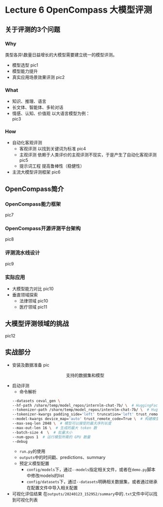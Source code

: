 # Lecture 6 OpenCompass 大模型评测
## 关于评测的3个问题
### Why
类型各异\数量日益增长的大模型需要建立统一的模型评测。
- 模型选型
pic1
- 模型能力提升
- 真实应用场景效果评测
pic2
### What
- 知识、推理、语言
- 长文体、智能体、多轮对话
- 情感、认知、价值观
以大语言模型为例：  
pic3
### How
- 自动化客观评测
  - 客观评测
   以找到关键词为标准
pic4
  - 主观评测
  依赖于人类评价的主观评测不现实，于是产生了自动化客观评测
pic5
  - 提示词工程
  提高鲁棒性（稳健性）
- 主流大模型评测框架
pic6

## OpenCompass简介
### OpenCompass能力框架
pic7
### OpenCompass开源评测平台架构
pic8
### 评测流水线设计
pic9
### 实际应用
- 大模型能力对比
pic10
- 垂直领域探索
  - 法律领域
   pic10
  - 医疗领域
   pic11

## 大模型评测领域的挑战
pic12

## 实战部分
- 安装及数据准备
  pic
  <p align="center">支持的数据集和模型<p>
- 启动评测
  - 命令解析
  ```bash
  --datasets ceval_gen \
  --hf-path /share/temp/model_repos/internlm-chat-7b/ \  # HuggingFace 模型路径
  --tokenizer-path /share/temp/model_repos/internlm-chat-7b/ \  # HuggingFace tokenizer 路径（如果与模型路径相同，可以省略）
  --tokenizer-kwargs padding_side='left' truncation='left' trust_remote_code=True \  # 构建 tokenizer 的参数
  --model-kwargs device_map='auto' trust_remote_code=True \  # 构建模型的参数
  --max-seq-len 2048 \  # 模型可以接受的最大序列长度
  --max-out-len 16 \  # 生成的最大 token 数
  --batch-size 4  \  # 批量大小
  --num-gpus 1  # 运行模型所需的 GPU 数量
  --debug
  ```
  - `run.py`的使用
  - `outputs`中的时间戳、predictions、summary
  - 预定义模型配置
    - `config/models`下，通过`--models`指定相关文件，或者在`demo.py`脚本中修改models的list
    - `config/datasets`下，通过`--datasets`明确相关数据集，或者通过继承在配置文件中导入相关配置
- 可视化评估结果
在`outputs/20240123_152952/summary`中的`.txt`文件中可以找到可视化列表